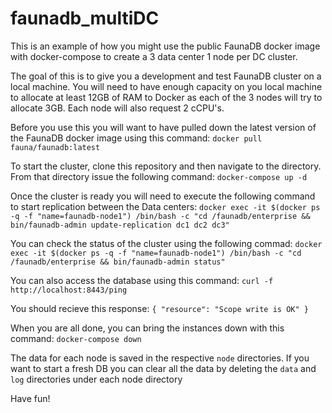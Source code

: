 # faunadb_multiDC



This is an example of how you might use the public FaunaDB docker image with docker-compose to create a 3 data center 1 node per DC cluster.

The goal of this is to give you a development and test FaunaDB cluster on a local machine. You will need to have enough capacity on you  local machine to allocate at least 12GB of RAM to Docker as each of the 3 nodes will try to allocate 3GB. Each node will also request 2 cCPU's.

Before you use this you will want to have pulled down the latest version of the FaunaDB docker image using this command: 
`docker pull fauna/faunadb:latest`

To start the cluster, clone this repository and then navigate to the directory. From that directory issue the following command:
`docker-compose up -d`

Once the cluster is ready you will need to execute the following command to start replication between the Data centers:
`docker exec -it $(docker ps -q -f "name=faunadb-node1") /bin/bash -c "cd /faunadb/enterprise && bin/faunadb-admin update-replication dc1 dc2 dc3"`

You can check the status of the cluster using the following commad:
`docker exec -it $(docker ps -q -f "name=faunadb-node1") /bin/bash -c "cd /faunadb/enterprise && bin/faunadb-admin status"`

You can also access the database using this command:
`curl -f http://localhost:8443/ping`

You should recieve this response:
`{ "resource": "Scope write is OK" }`

When you are all done, you can bring the instances down with this command:
`docker-compose down`

The data for each node is saved in the respective `node` directories. If you want to start a fresh DB you can clear all the data by deleting the `data` and `log` directories under each node directory

Have fun!
